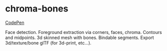 # chroma-bones
[CodePen](https://codepen.io/kpachinger/pen/ZVgejg)

Face detection. Foreground extraction via corners, faces, chroma. Contours and midpoints. 3d skinned mesh with bones. Bindable segments.  Export 3d/texture/bone glTF (for 3d-print, etc...).
